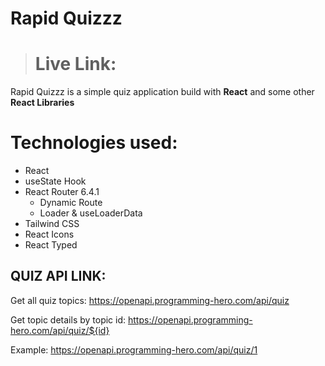 # **Rapid Quizzz**

> # Live Link: 

Rapid Quizzz is a simple quiz application build with **React** and some other **React Libraries**

# Technologies used:
- React
- useState Hook
- React Router 6.4.1
    - Dynamic Route
    - Loader & useLoaderData
- Tailwind CSS
- React Icons
- React Typed

## QUIZ API LINK: 
Get all quiz topics: https://openapi.programming-hero.com/api/quiz

Get topic details by topic id: https://openapi.programming-hero.com/api/quiz/${id}

Example: https://openapi.programming-hero.com/api/quiz/1